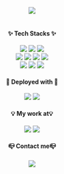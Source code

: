 <div align=center><img src="https://capsule-render.vercel.app/api?type=venom&color=17413F&height=150&section=header&text=Welcome&nbsp;to&nbsp;my&nbsp;GitHub&fontSize=30&fontColor=EDEBE0"/></div>

<br />
  
<h4 align=center>✨ Tech Stacks ✨</h4>

<div align=center>
  <img src="https://img.shields.io/badge/React-20232A?style=for-the-badge&logo=react&logoColor=61DAFB">
  <img src="https://img.shields.io/badge/Sass-CC6699?style=for-the-badge&logo=sass&logoColor=white">
  <img src="https://img.shields.io/badge/JavaScript-323330?style=for-the-badge&logo=javascript&logoColor=F7DF1E">
</div>
<div align=center>
  <img src="https://img.shields.io/badge/HTML5-E34F26?style=for-the-badge&logo=html5&logoColor=white">
  <img src="https://img.shields.io/badge/CSS3-1572B6?style=for-the-badge&logo=css3&logoColor=white">
  <img src="https://img.shields.io/badge/jQuery-0769AD?style=for-the-badge&logo=jquery&logoColor=white">
  <img src="https://img.shields.io/badge/Figma-F24E1E?style=for-the-badge&logo=figma&logoColor=white">
</div>
<div align=center>
  <img src="https://img.shields.io/badge/styledcomponents-DB7093?style=for-the-badge&logo=styledcomponents&logoColor=white">
  <img src="https://img.shields.io/badge/recoil-3578E5?style=for-the-badge&logo=recoil&logoColor=white">
  <img src="https://img.shields.io/badge/reactrouter-CA4245?style=for-the-badge&logo=reactrouter&logoColor=white">
</div>

<h4 align=center>📂 Deployed with 📂</h4>

<div align=center>
  <img src="https://img.shields.io/badge/firebase-DD2C00?style=for-the-badge&logo=firebase&logoColor=white">
  <img src="https://img.shields.io/badge/Netlify-00C7B7?style=for-the-badge&logo=netlify&logoColor=white">
</div>

<h4 align=center>💡 My work at💡</h4>

<div align=center>
  <a href="https://codepen.io/kfzolrvx-the-encoder"><img src="https://img.shields.io/badge/Codepen-000000?style=for-the-badge&logo=codepen&logoColor=white"></a>
  <a href="https://github.com/jaeyeong97?tab=repositories"><img src="https://img.shields.io/badge/GitHub-100000?style=for-the-badge&logo=github&logoColor=white"></a>
</div>

<h4 align=center>📪 Contact me📪</h4>

<div align=center>
  <a href="mailto:rkaakdbdb1822@naver.com"><img src="https://img.shields.io/badge/rkaakdbdb1822@naver-03C75A?style=for-the-badge&logo=naver&logoColor=white"></a>
</div>

<br />
<br />

